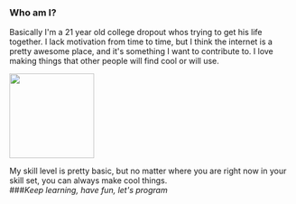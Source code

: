 ### Who am I?
Basically I'm a 21 year old college dropout whos trying to get his life together. 
I lack motivation from time to time, but I think the internet is a pretty awesome place, 
and it's something I want to contribute to. I love making things that other people will 
find cool or will use.

<img src='https://i.fiery.me/kM6H4.png' height='150px' width='auto' /> 

My skill level is pretty basic, but no matter where you are right now in your skill set, you can always make cool things. 
<br>
###*Keep learning, have fun, let's program*
